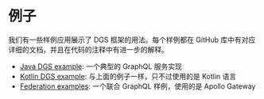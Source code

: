 # 例子

我们有一些样例应用展示了 DGS 框架的用法。每个样例都在 GitHub 库中有对应详细的文档，并且在代码的注释中有进一步的解释。

- [Java DGS example](https://github.com/Netflix/dgs-examples-java): 一个典型的 GraphQL 服务实现
- [Kotlin DGS example](https://github.com/Netflix/dgs-examples-kotlin): 与上面的例子一样，只不过使用的是 Kotlin 语言
- [Federation examples](https://github.com/Netflix/dgs-federation-example): 一个联合 GraphQL 样例，使用的是 Apollo Gateway